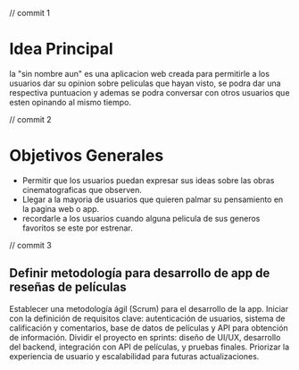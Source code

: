
// commit 1

# Idea Principal
<p> 
la "sin nombre aun" es una aplicacion web creada para permitirle a los usuarios dar su opinion sobre peliculas que hayan visto, se podra dar una respectiva puntuacion y ademas se podra conversar con otros usuarios que esten opinando al mismo tiempo.

// commit 2

# Objetivos Generales
<p>

- Permitir que los usuarios puedan expresar sus ideas sobre las obras cinematograficas que observen.
- Llegar a la mayoria de usuarios que quieren palmar su pensamiento en la pagina web o app.
- recordarle a los usuarios cuando alguna pelicula de sus generos favoritos se este por estrenar.

// commit 3

 ## Definir metodología para desarrollo de app de reseñas de películas

Establecer una metodología ágil (Scrum) para el desarrollo de la app. Iniciar con la definición de requisitos clave: autenticación de usuarios, sistema de calificación y comentarios, base de datos de películas y API para obtención de información. Dividir el proyecto en sprints: diseño de UI/UX, desarrollo del backend, integración con API de películas, y pruebas finales. Priorizar la experiencia de usuario y escalabilidad para futuras actualizaciones.








